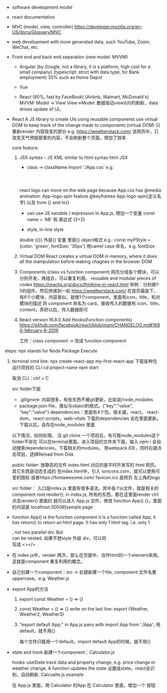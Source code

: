 - software development model

- react documentation

- MVC (model, view, controller)
    https://developer.mozilla.org/en-US/docs/Glossary/MVC

- web development with more generated data, such YouTube, Zoom,  WeChat, etc.

- Front end and back end separation (new model: MVVM)
    - Angular (by Google, not a library, it is a platform, high cost for a small company)
              (typescript: strict with data type, for Bank employment) 30%
              such as Home Depot
    - Vue

    - React   (60%, fast by FaceBook) (Airbnb, Walmart, McDonald's) 
      MVVM: Model -> View View->Model: 数据驱动view(UI)的刷新，data drives update of UI。 

- React
  A JS library to create UIs using reusable components
  use virtual DOM to keep track of the change made to components (virtual DOM) 只重新render 内容改变的部分 
  e.g. https://weatherstack.com/
  该网页中，只改变天气预报那里的内容，不会刷新整个页面，增加了效率

  core feature:
  1. JSX syntax - JS XML
     similar to html syntax
     html     JSX
     - class -> className
     import './App.css'
     e.g. <header className="App"> </header>

     react logo can move on the web page
     because App.css has @media animation: App-logo-spin feature
     @keyframes App-logo-spin(定义名字) 以及
     from {} and to{}

     - can use JS variable / expression
     In App.js, 增加一个变量 const name = 'AB' 和 表达式 {2+2}

     - style, in-line style
     <p style={{color: 'blue'}}>
     double {{}}
     外层{} 变量
     里层{} object格式
     e.g.:
     const myPStyle = {color: 'green', fontSize: '30px'}
     用camel case 命名，e.g. fontSize
     <p style={myPStyle}>
     

  2. Virtual DOM
     React creates a virtual DOM in memory, where it does all the manipulation before making chagnes in the browser DOM

  3. Components (class vs function component)
     网页分成各个模块，可以分别开发，再组合，可以重复利用。
     reusable and modular pieces of codes
     https://reactjs.org/docs/thinking-in-react.html
     举例：分别做1-5的组件，然后拼接到一起
     https://weatherstack.com/ 在首页最底下，有6个小模块，内容类似，就做1个component，里面有icon，title，和对模块的描述
     将 component 命名为 card，接收传入的数据有 icon，title，content，弄好以后，传入数据即可
 

  4. React version 16.8.0
     Add Hooks(function components)   
     https://github.com/facebook/react/blob/main/CHANGELOG.md#1680-february-6-2019

     工作：class component -> 改成 function component

steps:
npx stands for Node Package Execute
1. terminal cmd line: npx create-react-app my-first-react-app
   下载各种包
   运行项目的 CLI
   cd project-name
   npm start

   取消 CLI：ctrl + C

   src folder下面
   - .gitignore: 内容很多，有些东西不被git更新，比如说/node_modules
   - package.json file，类似与object的格式。{"key":"value", "key":"value"}
     dependencies：里面有4个包，很关键。react， react-dom，react-scripts，web-vitals
     下载的dependencies 会在里面更新。下载以后，会存在node_modules 里面

    以下情况，如何处理。
    当 git clone 一个项目后，有可能node_modules这个folder不存在
    可以在terminal里面，进入项目的文件夹下面，输入 npm i
    会自动搜索dependencies，下载相关的modules。
    用webpack IDE，同时右键点击项目，选择Reload from Disk

    public folder: 
    放静态的文件
    index.html 对应的是平时开发写的 html 网页。其它东西是动态生成的
    在index.html中，引入 ionicons.com，就可以使用可爱的图标
    或者https://fontawesome.com/
    favicon.ico 是网页 左上角的logo
    
    src folder：
    入口是index.js 里面有很多语法。其中各个js文件，就是相关的component
    root.render(); in index.js, 所有的东西，都在这里面render 
    ctrl 点击render() 里面的 <App /> 就可以进入 App.js 文件，修改 function App() {}。里面的内容是 localhost:3000的sample page

- function App() is the function component
  it is a function called App, it has return() to return an html page. It has only 1 html tag. i.e. only 1 <div></div>, not two parallel div. But <div> can be nested.
  如果不想style 外层 div，可以将 <div></div> 写成 <></>

- 在 index.js中，render <App /> 两次，那么在页面中，当作html的一个element来用。这就是component 重复利用的概念。

- 自己创建一个component：src -> 右键新建一个file, component 文件名要uppercase。e.g. Weather.js

- export App的方法
   1. export const Weather = () => {}
   2. const Weather = () => {}
      write on the last line: export {Weather, Weather2, Weather3}

   3. "export default App;" in App.js
      pairs with
      import App from './App';
      用default，就不用{}
   
      每个文件只能用一个default，import default App的时候，就不用{}

- state and hook
   新建一个component：Calculator.js 
   
   hooks-useState
   track data and property change, e.g. price change or weather change. A function updates the state
   设置成state，react会识别，自动刷新. Calcualte.js example

   在 App.js 里面，用 Calculator 的App
   在 Calculator 里面，增加一个 按钮

